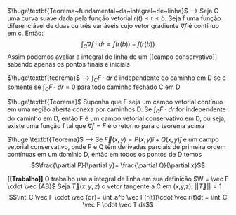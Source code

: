$\huge\textbf{Teorema~fundamental~da~integral~de~linha}$ --> Seja C uma curva suave dada pela função vetorial $r(t)\leq t\leq b$. Seja f uma função diferenciável de duas ou três variáveis cujo vetor gradiente $\nabla f$ é contínuo em c. Então:$$\int_C \nabla f \cdot dr = f(r(b))-f(r(b))$$ 
	Assim podemos avaliar a integral de linha de um [[campo conservativo]] sabendo apenas os pontos finais e iniciais


$\huge\textbf{teorema}$ -->  $\displaystyle \int_C F\cdot dr$ é independente do caminho em D se e somente se $\displaystyle \int_C F\cdot dr =0$ para todo caminho fechado C em D

$\huge\textbf{Teorema}$ Suponha que F seja um campo vetorial contínuo em uma região aberta conexa por caminhos D. Se $\int_C F\cdot dr$ for independente do caminho em D, então F é um campo vetorial conservativo em D, ou seja, existe uma função f tal que $\nabla f = F$ 
	é o retorno para o teorema acima


$\huge \textbf{Teorema}$ --> Se $\vec F (x,y)= P(x,y)\hat i + Q(x,y)\hat j$ é um campo vetorial conservativo, onde P e Q têm derivadas parciais de primeira ordem contínuas em um domínio D, então em todos os pontos de D temos $$\frac{\partial P}{\partial y}= \frac{\partial Q}{\partial x}$$

**[[Trabalho]]**
O trabalho usa a integral de linha em sua definição $W = \vec F \cdot \vec {AB}$
Seja $\vec T (x,y,z)$ o vetor tangente a C em (x,y,z), $||\vec T||=1$
$$\int_C \vec F \cdot \vec {dr}= \int_a^b \vec F(r(t))\cdot \vec r(t)dt = \int_C \vec F \cdot \vec T ds$$
